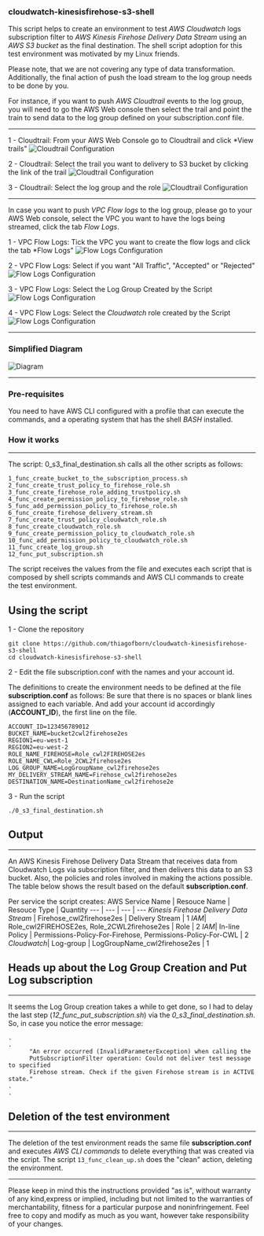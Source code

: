 
### cloudwatch-kinesisfirehose-s3-shell
This script helps to create an environment to test *AWS Cloudwatch* logs subscription filter to *AWS Kinesis Firehose Delivery Data Stream* using an *AWS S3 bucket* as the final destination. The shell script adoption for this test environment was motivated by my Linux friends. 

Please note, that we are not covering any type of data transformation. Additionally, the final action of push the load stream to the log group needs to be done by you. 

For instance, if you want to push *AWS Cloudtrail* events to the log group, you will need to go the AWS Web console then select the trail and point the train to send data to the log group defined on your subscription.conf file. 

---
 1 - Cloudtrail: From your AWS Web Console go to Cloudtrail and click *View trails"
![Cloudtrail Configuration](https://github.com/thiagofborn/cloudwatch-kinesisfirehose-s3-shell/blob/master/images/cloudtrail-0.png "Cloudtrail Events")

 2 - Cloudtrail: Select the trail you want to delivery to S3 bucket by clicking the link of the trail
![Cloudtrail Configuration](https://github.com/thiagofborn/cloudwatch-kinesisfirehose-s3-shell/blob/master/images/cloudtrail-1.png "Cloudtrail Events")

3 - Cloudtrail: Select the log group and the role
![Cloudtrail Configuration](https://github.com/thiagofborn/cloudwatch-kinesisfirehose-s3-shell/blob/master/images/cloudtrail-2.png "Cloudtrail Events")

---

In case you want to push *VPC Flow logs* to the log group, please go to your AWS Web console, select the VPC you want to have the logs being streamed, click the tab *Flow Logs*. 

1 - VPC Flow Logs: Tick the VPC you want to create the flow logs and click the tab *Flow Logs"
![Flow Logs Configuration](https://github.com/thiagofborn/cloudwatch-kinesisfirehose-s3-shell/blob/master/images/flow-0.png "VPC Flow Logs")

 2 - VPC Flow Logs: Select if you want "All Traffic", "Accepted" or "Rejected"
![Flow Logs Configuration](https://github.com/thiagofborn/cloudwatch-kinesisfirehose-s3-shell/blob/master/images/flow-1.png "VPC Flow Logs")

 3 - VPC Flow Logs: Select the Log Group Created by the Script
![Flow Logs Configuration](https://github.com/thiagofborn/cloudwatch-kinesisfirehose-s3-shell/blob/master/images/flow-2.png "VPC Flow Logs")

 4 - VPC Flow Logs: Select the *Cloudwatch* role created by the Script
![Flow Logs Configuration](https://github.com/thiagofborn/cloudwatch-kinesisfirehose-s3-shell/blob/master/images/flow-3.png "VPC Flow Logs")

---

### Simplified Diagram

![Diagram](https://github.com/thiagofborn/cloudwatch-kinesisfirehose-s3-shell/blob/master/images/simplified-diagram.png "Diagram is showing VPC and Cloudtrail as options")

---
### Pre-requisites
You need to have AWS CLI configured with a profile that can execute the commands, and a operating system that has the shell *BASH* installed. 

### How it works
---
The script: 0_s3_final_destination.sh calls all the other scripts as follows:

```
1_func_create_bucket_to_the_subscription_process.sh
2_func_create_trust_policy_to_firehose_role.sh
3_func_create_firehose_role_adding_trustpolicy.sh
4_func_create_permission_policy_to_firehose_role.sh
5_func_add_permission_policy_to_firehose_role.sh
6_func_create_firehose_delivery_stream.sh
7_func_create_trust_policy_cloudwatch_role.sh
8_func_create_cloudwatch_role.sh
9_func_create_permission_policy_to_cloudwatch_role.sh
10_func_add_permission_policy_to_cloudwatch_role.sh
11_func_create_log_group.sh
12_func_put_subscription.sh
```

The script receives the values from the file and executes each script that is composed by shell scripts commands and AWS CLI commands to create the test environment. 

## Using the script 
1 - Clone the repository
```
git clone https://github.com/thiagofborn/cloudwatch-kinesisfirehose-s3-shell
cd cloudwatch-kinesisfirehose-s3-shell
```
2 - Edit the file subscription.conf with the names and your account id. 

The definitions to create the environment needs to be defined at the file **subscription.conf** as follows:
Be sure that there is no spaces or blank lines assigned to each variable. And add your account id accordingly (**ACCOUNT_ID**), the first line on the file. 
```
ACCOUNT_ID=123456789012
BUCKET_NAME=bucket2cwl2firehose2es
REGION1=eu-west-1
REGION2=eu-west-2
ROLE_NAME_FIREHOSE=Role_cwl2FIREHOSE2es
ROLE_NAME_CWL=Role_2CWL2firehose2es
LOG_GROUP_NAME=LogGroupName_cwl2firehose2es
MY_DELIVERY_STREAM_NAME=Firehose_cwl2firehose2es
DESTINATION_NAME=DestinationName_cwl2firehose2e
```

3 - Run the script 
```
./0_s3_final_destination.sh 
```

## Output 
---
An AWS Kinesis Firehose Delivery Data Stream that receives data from Cloudwatch Logs via subscription filter, and then delivers this data to an S3 bucket. Also, the policies and roles involved in making the actions possible. The table below shows the result based on the default **subscription.conf**. 

Per service the script creates: 
AWS Service Name | Resouce Name | Resouce Type | Quantity
--- | --- | --- | ---
*Kinesis Firehose Delivery Data Stream* | Firehose_cwl2firehose2es | Delivery Stream | 1
*IAM*| Role_cwl2FIREHOSE2es, Role_2CWL2firehose2es | Role |  2
*IAM*| In-line Policy | Permissions-Policy-For-Firehose, Permissions-Policy-For-CWL | 2
*Cloudwatch*| Log-group | LogGroupName_cwl2firehose2es | 1

## Heads up about the Log Group Creation and Put Log subscription
---
It seems the Log Group creation takes a while to get done, so I had to delay the last step (*12_func_put_subscription.sh*) via the *0_s3_final_destination.sh*. 
So, in case you notice the error message: 
```
.                                                                                 .
      "An error occurred (InvalidParameterException) when calling the 
      PutSubscriptionFilter operation: Could not deliver test message to specified 
      Firehose stream. Check if the given Firehose stream is in ACTIVE state."
.                                                                                 .
```

## Deletion of the test environment 
---
The deletion of the test environment reads the same file **subscription.conf** and executes *AWS CLI commands* to delete everything that was created via the script. The script ```13_func_clean_up.sh``` does the "clean" action, deleting the environment. 

---
Please keep in mind this the instructions provided "as is", without warranty of any kind,express or implied, including but not limited to the warranties of merchantability, fitness for a particular purpose and noninfringement. Feel free to copy and modify as much as you want, however take responsibility of your changes. 





